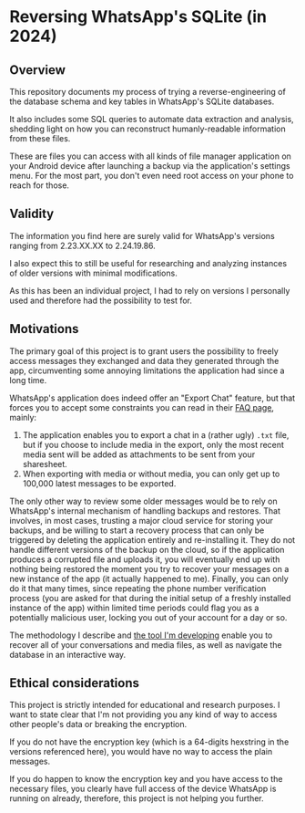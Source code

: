 # Reversing WhatsApp's SQLite (in 2024)
## Overview
This repository documents my process of trying a reverse-engineering of the database schema and key tables in WhatsApp's SQLite databases. 

It also includes some SQL queries to automate data extraction and analysis, shedding light on how you can reconstruct humanly-readable information from these files.

These are files you can access with all kinds of file manager application on your Android device after launching a backup via the application's settings menu. For the most part, you don't even need root access on your phone to reach for those.

## Validity
The information you find here are surely valid for WhatsApp's versions ranging from 2.23.XX.XX to 2.24.19.86. 

I also expect this to still be useful for researching and analyzing instances of older versions with minimal modifications. 

As this has been an individual project, I had to rely on versions I personally used and therefore had the possibility to test for. 

## Motivations
The primary goal of this project is to grant users the possibility to freely access messages they exchanged and data they generated through the app, circumventing some annoying limitations the application had since a long time.

WhatsApp's application does indeed offer an "Export Chat" feature, but that forces you to accept some constraints you can read in their [FAQ page](https://faq.whatsapp.com/1180414079177245/?cms_platform=android), mainly:

1. The application enables you to export a chat in a (rather ugly) `.txt` file, but if you choose to include media in the export, only the most recent media sent will be added as attachments to be sent from your sharesheet.
2. When exporting with media or without media, you can only get up to 100,000 latest messages to be exported.

The only other way to review some older messages would be to rely on WhatsApp's internal mechanism of handling backups and restores. That involves, in most cases, trusting a major cloud service for storing your backups, and be willing to start a recovery process that can only be triggered by deleting the application entirely and re-installing it. They do not handle different versions of the backup on the cloud, so if the application produces a corrupted file and uploads it, you will eventually end up with nothing being restored the moment you try to recover your messages on a new instance of the app (it actually happened to me). 
Finally, you can only do it that many times, since repeating the phone number verification process (you are asked for that during the initial setup of a freshly installed instance of the app) within limited time periods could flag you as a potentially malicious user, locking you out of your account for a day or so.

The methodology I describe and [the tool I'm developing](https://github.com/gchem1se/rechat) enable you to recover all of your conversations and media files, as well as navigate the database in an interactive way.

## Ethical considerations
This project is strictly intended for educational and research purposes.
I want to state clear that I'm not providing you any kind of way to access other people's data or breaking the encryption. 

If you do not have the encryption key (which is a 64-digits hexstring in the versions referenced here), you would have no way to access the plain messages. 

If you do happen to know the encryption key and you have access to the necessary files, you clearly have full access of the device WhatsApp is running on already, therefore, this project is not helping you further. 
